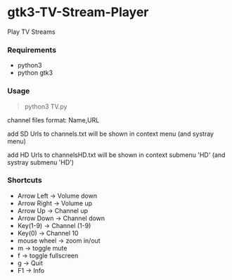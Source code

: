 # gtk3-TV-Stream-Player
Play TV Streams

### Requirements
- python3
- python gtk3

### Usage

> python3 TV.py

channel files format:
Name,URL

add SD Urls to channels.txt
will be shown in context menu (and systray menu)

add HD Urls to channelsHD.txt
will be shown in context submenu 'HD' (and systray submenu 'HD')

### Shortcuts

- Arrow Left -> Volume down
- Arrow Right -> Volume up              
- Arrow Up -> Channel up
- Arrow Down -> Channel down
- Key(1-9) -> Channel (1-9)
- Key(0) -> Channel 10
- mouse wheel -> zoom in/out               
- m -> toggle mute
- f -> toggle fullscreen
- g -> Quit
- F1 -> Info
